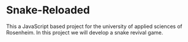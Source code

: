 Snake-Reloaded
==============

This a JavaScript based project for the university of applied sciences of Rosenheim.
In this project we will develop a snake revival game.